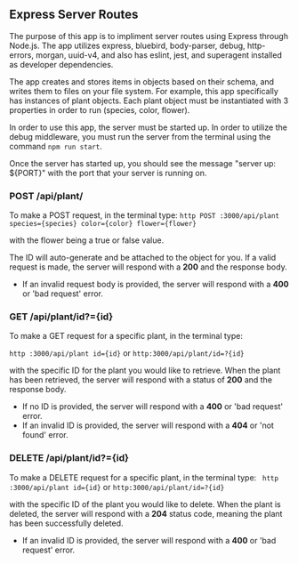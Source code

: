 ## Express Server Routes

The purpose of this app is to impliment server routes using Express through Node.js. The app utilizes express, bluebird, body-parser, debug, http-errors, morgan, uuid-v4, and also has eslint, jest, and superagent installed as developer dependencies.

The app creates and stores items in objects based on their schema, and writes them to files on your file system. For example, this app specifically has instances of plant objects. Each plant object must be instantiated with 3 properties in order to run (species, color, flower).

In order to use this app, the server must be started up. In order to utilize the debug middleware, you must run the server from the terminal using the command ```npm run start```.

Once the server has started up, you should see the message "server up: ${PORT}" with the port that your server is running on. 

### POST /api/plant/

To make a POST request, in the terminal type:
```http POST :3000/api/plant species={species} color={color} flower={flower}```

with the flower being a true or false value. 

The ID will auto-generate and be attached to the object for you. If a valid request is made, the server will respond with a __200__ and the response body.
- If an invalid request body is provided, the server will respond with a __400__ or 'bad request' error. 

### GET /api/plant/id?={id}

To make a GET request for a specific plant, in the terminal type:

``` http :3000/api/plant id={id} ``` or ```http:3000/api/plant/id=?{id}```

with the specific ID for the plant you would like to retrieve. When the plant has been retrieved, the server will respond with a status of __200__ and the response body.
- If no ID is provided, the server will respond with a __400__ or 'bad request' error.
- If an invalid ID is provided, the server will respond with a __404__ or 'not found' error.

### DELETE /api/plant/id?={id}

To make a DELETE request for a specific plant, in the terminal type:
``` http :3000/api/plant id={id}``` or ```http:3000/api/plant/id=?{id}```

with the specific ID of the plant you would like to delete. When the plant is deleted, the server will respond with a __204__ status code, meaning the plant has been successfully deleted.
- If an invalid ID is provided, the server will respond with a __400__ or 'bad request' error.